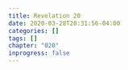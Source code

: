 ```yaml
---
title: Revelation 20
date: 2020-03-28T20:31:56-04:00
categories: []
tags: []
chapter: "020"
inprogress: false
---
```


